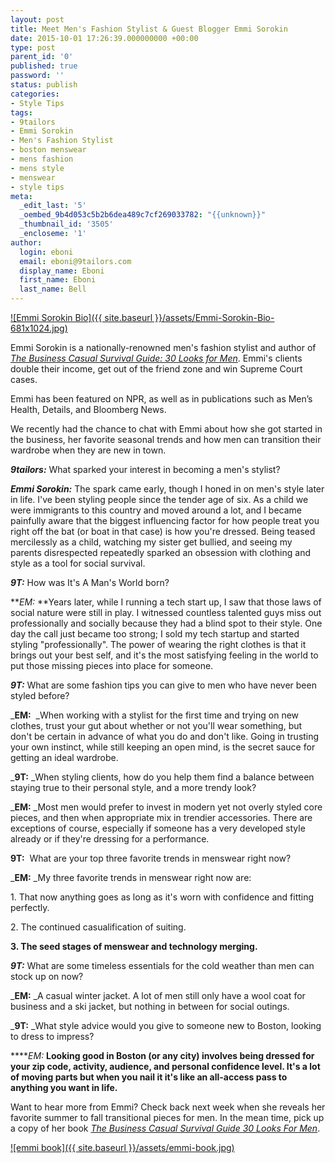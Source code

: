 ```yaml
---
layout: post
title: Meet Men's Fashion Stylist & Guest Blogger Emmi Sorokin
date: 2015-10-01 17:26:39.000000000 +00:00
type: post
parent_id: '0'
published: true
password: ''
status: publish
categories:
- Style Tips
tags:
- 9tailors
- Emmi Sorokin
- Men's Fashion Stylist
- boston menswear
- mens fashion
- mens style
- menswear
- style tips
meta:
  _edit_last: '5'
  _oembed_9b4d053c5b2b6dea489c7cf269033782: "{{unknown}}"
  _thumbnail_id: '3505'
  _encloseme: '1'
author:
  login: eboni
  email: eboni@9tailors.com
  display_name: Eboni
  first_name: Eboni
  last_name: Bell
---
```

[![Emmi Sorokin Bio]({{ site.baseurl }}/assets/Emmi-Sorokin-Bio-681x1024.jpg)](http://blog.9tailors.com/uploads/Emmi-Sorokin-Bio.jpg)

Emmi Sorokin is a nationally-renowned men's fashion stylist and author of [_The Business Casual Survival Guide: 30 Looks for Men_](http://www.amazon.com/The-Business-Casual-Survival-Guide/dp/0615925138/). Emmi's clients double their income, get out of the friend zone and win Supreme Court cases.

Emmi has been featured on NPR, as well as in publications such as Men’s Health, Details, and Bloomberg News.

We recently had the chance to chat with Emmi about how she got started in the business, her favorite seasonal trends and how men can transition their wardrobe when they are new in town.

**_9tailors:_** What sparked your interest in becoming a men's stylist?

**_Emmi Sorokin:_** The spark came early, though I honed in on men's style later in life. I've been styling people since the tender age of six. As a child we were immigrants to this country and moved around a lot, and I became painfully aware that the biggest influencing factor for how people treat you right off the bat (or boat in that case) is how you're dressed. Being teased mercilessly as a child, watching my sister get bullied, and seeing my parents disrespected repeatedly sparked an obsession with clothing and style as a tool for social survival.

**_9T:_** How was It's A Man's World born?

**_EM:_ **Years later, while I running a tech start up, I saw that those laws of social nature were still in play. I witnessed countless talented guys miss out professionally and socially because they had a blind spot to their style. One day the call just became too strong; I sold my tech startup and started styling "professionally". The power of wearing the right clothes is that it brings out your best self, and it's the most satisfying feeling in the world to put those missing pieces into place for someone.

**_9T:_** What are some fashion tips you can give to men who have never been styled before?

_**EM:**  _When working with a stylist for the first time and trying on new clothes, trust your gut about whether or not you'll wear something, but don't be certain in advance of what you do and don't like. Going in trusting your own instinct, while still keeping an open mind, is the secret sauce for getting an ideal wardrobe.

_**9T:** _When styling clients, how do you help them find a balance between staying true to their personal style, and a more trendy look?

_**EM:** _Most men would prefer to invest in modern yet not overly styled core pieces, and then when appropriate mix in trendier accessories. There are exceptions of course, especially if someone has a very developed style already or if they're dressing for a performance.

**9T:**  What are your top three favorite trends in menswear right now?

_**EM:** _My three favorite trends in menswear right now are:

1\. That now anything goes as long as it's worn with confidence and fitting perfectly.

2\. The continued casualification of suiting.

**3\. The seed stages of menswear and technology merging.**

**_9T:_** What are some timeless essentials for the cold weather than men can stock up on now?

_**EM:** _A casual winter jacket. A lot of men still only have a wool coat for business and a ski jacket, but nothing in between for social outings.

_**9T:** _What style advice would you give to someone new to Boston, looking to dress to impress?

****_EM:_ **Looking good in Boston (or any city) involves being dressed for your zip code, activity, audience, and personal confidence level. It's a lot of moving parts but when you nail it it's like an all-access pass to anything you want in life.**

Want to hear more from Emmi? Check back next week when she reveals her favorite summer to fall transitional pieces for men. In the mean time, pick up a copy of her book _[The Business Casual Survival Guide 30 Looks For Men](http://www.amazon.com/The-Business-Casual-Survival-Guide/dp/0615925138/)_.

[![emmi book]({{ site.baseurl }}/assets/emmi-book.jpg)](http://blog.9tailors.com/uploads/emmi-book.jpg)